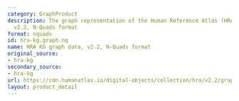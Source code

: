 ```yaml
---
category: GraphProduct
description: The graph representation of the Human Reference Atlas (HRA) dataset,
  v2.2, N-Quads format
format: nquads
id: hra-kg.graph.nq
name: HRA KG graph data, v2.2, N-Quads format
original_source:
- hra-kg
secondary_source:
- hra-kg
url: https://cdn.humanatlas.io/digital-objects/collection/hra/v2.2/graph.nq
layout: product_detail
---
```

